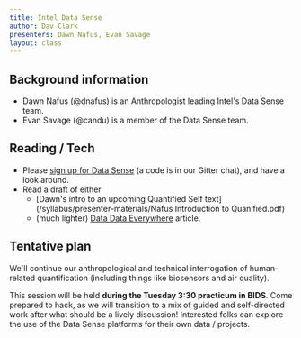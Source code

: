 ```yaml
---
title: Intel Data Sense
author: Dav Clark
presenters: Dawn Nafus, Evan Savage
layout: class
---
```


## Background information

- Dawn Nafus (@dnafus) is an Anthropologist leading Intel's Data Sense team.
- Evan Savage (@candu) is a member of the Data Sense team.

## Reading / Tech

- Please [sign up for Data Sense](https://makesenseofdata.com/event/invites) (a
  code is in our Gitter chat), and have a look around.
- Read a draft of either
  - [Dawn's intro to an upcoming Quantified Self
    text](/syllabus/presenter-materials/Nafus Introduction to Quanified.pdf)
  - (much lighter) [Data Data
    Everywhere](https://www.epicpeople.org/data-data-everywhere/) article.

## Tentative plan

We'll continue our anthropological and technical interrogation of human-related
quantification (including things like biosensors and air quality).

This session will be held **during the Tuesday 3:30 practicum in BIDS**. Come
prepared to hack, as we will transition to a mix of guided and self-directed
work after what should be a lively discussion! Interested folks can explore the
use of the Data Sense platforms for their own data / projects.
